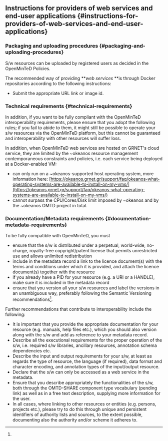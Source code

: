 ## ​Instructions for providers of web services and end-user applications {#instructions-for-providers-of-web-services-and-end-user-applications}

### Packaging and uploading procedures {#packaging-and-uploading-procedures}

S/w resources can be uploaded by registered users as decided in the OpenMinTeD Policies.

The recommended way of providing **_web services_ **is through Docker repositories according to the following instructions:

*   Submit the appropriate URL link or image id.

### Technical requirements {#technical-requirements}

In addition, if you want to be fully compliant with the OpenMinTeD interoperability requirements, please ensure that you adopt the following rules; if you fail to abide to them, it might still be possible to operate your s/w resources via the OpenMinTeD platform, but this cannot be guaranteed and interoperability with other resources will suffer loss.

In addition, when OpenMinTeD web services are hosted on GRNET&#039;s cloud service, they are limited by the ~okeanos resource management contemporaneous constraints and policies, i.e. each service being deployed at a Docker-enabled VM:

*   can only run on a ~okeanos-supported host operating system, more information here: [https://okeanos.grnet.gr/support/faq/okeanos-what-operating-systems-are-available-to-install-on-my-vms/](https://okeanos.grnet.gr/support/faq/okeanos-what-operating-systems-are-available-to-install-on-my-vms/)
*   cannot surpass the CPU/Cores/Disk limit imposed by ~okeanos and by the ~okeanos OMTD project in total.

### ****Documentation/Metadata requirements**** {#documentation-metadata-requirements}

To be fully compatible with OpenMinTeD, you must

*   ensure that the s/w is distributed under a perpetual, world-wide, no-charge, royalty-free copyright/patent license that permits unrestricted use and allows unlimited redistribution
*   include in the metadata record a link to the licence document(s) with the terms and conditions under which it is provided, and attach the licence document(s) together with the resource
*   if you already have a PID for your resource (e.g. a URI or a HANDLE), make sure it is included in the metadata record
*   ensure that you version all your s/w resources and label the versions in an unambiguous way, preferably following the Semantic Versioning recommendations[^36].

Further recommendations that contribute to interoperability include the following:

*   It is important that you provide the appropriate documentation for your resource (e.g. manuals, help files etc.), which you should also version along with the s/w and add as reference to your metadata record.
*   Describe all the executional requirements for the proper operation of the s/w, i.e. required s/w libraries, ancillary resources, annotation schema dependencies etc.
*   Describe the input and output requirements for your s/w, at least as regards the type of resource, the language (if required), data format and character encoding, and annotation types of the input/output resource.
*   Declare that the s/w can only be accessed as a web service in the metadata.
*   Ensure that you describe appropriately the functionalities of the s/w, both through the OMTD-SHARE component type vocabulary (pending link) as well as in a free text description, supplying more information for the user.
*   In all cases, where linking to other resources or entities (e.g. persons, projects etc.), please try to do this through unique and persistent identifiers of authority lists and sources, to the extent possible, documenting also the authority and/or scheme it adheres to.

[^36]: